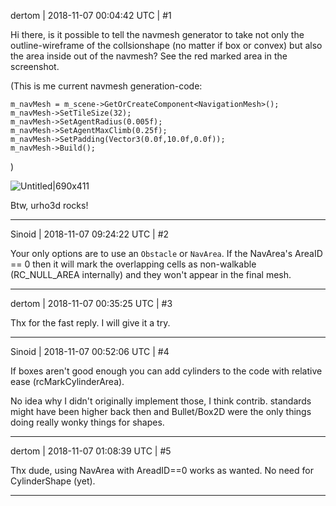 dertom | 2018-11-07 00:04:42 UTC | #1

Hi there, 
is it possible to tell the navmesh generator to take not only the outline-wireframe of the collsionshape (no matter if box or convex) but also the area inside out of the navmesh? See the red marked area in the screenshot. 

(This is me current navmesh generation-code:

    m_navMesh = m_scene->GetOrCreateComponent<NavigationMesh>();
    m_navMesh->SetTileSize(32);
    m_navMesh->SetAgentRadius(0.005f);
    m_navMesh->SetAgentMaxClimb(0.25f);
    m_navMesh->SetPadding(Vector3(0.0f,10.0f,0.0f));
    m_navMesh->Build();
)

![Untitled|690x411](upload://kdHA8MqEm6A53miMZpYMPchTBSs.png) 

Btw, urho3d rocks!

-------------------------

Sinoid | 2018-11-07 09:24:22 UTC | #2

Your only options are to use an `Obstacle` or `NavArea`. If the NavArea's AreaID == 0 then it will mark the overlapping cells as non-walkable (RC_NULL_AREA internally) and they won't appear in the final mesh.

-------------------------

dertom | 2018-11-07 00:35:25 UTC | #3

Thx for the fast reply. I will give it a try.

-------------------------

Sinoid | 2018-11-07 00:52:06 UTC | #4

If boxes aren't good enough you can add cylinders to the code with relative ease (rcMarkCylinderArea). 

No idea why I didn't originally implement those, I think contrib. standards might have been higher back then and Bullet/Box2D were the only things doing really wonky things for shapes.

-------------------------

dertom | 2018-11-07 01:08:39 UTC | #5

Thx dude, using NavArea with AreadID==0 works as wanted. No need for CylinderShape (yet).

-------------------------

